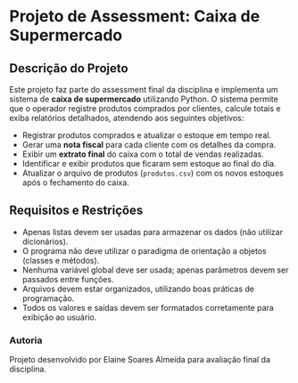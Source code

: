 # Projeto de Assessment: Caixa de Supermercado

## Descrição do Projeto
Este projeto faz parte do assessment final da disciplina e implementa um sistema de **caixa de supermercado** utilizando Python. O sistema permite que o operador registre produtos comprados por clientes, calcule totais e exiba relatórios detalhados, atendendo aos seguintes objetivos:

- Registrar produtos comprados e atualizar o estoque em tempo real.
- Gerar uma **nota fiscal** para cada cliente com os detalhes da compra.
- Exibir um **extrato final** do caixa com o total de vendas realizadas.
- Identificar e exibir produtos que ficaram sem estoque ao final do dia.
- Atualizar o arquivo de produtos (`produtos.csv`) com os novos estoques após o fechamento do caixa.

## Requisitos e Restrições
- Apenas listas devem ser usadas para armazenar os dados (não utilizar dicionários).
- O programa não deve utilizar o paradigma de orientação a objetos (classes e métodos).
- Nenhuma variável global deve ser usada; apenas parâmetros devem ser passados entre funções.
- Arquivos devem estar organizados, utilizando boas práticas de programação.
- Todos os valores e saídas devem ser formatados corretamente para exibição ao usuário.


### Autoria
Projeto desenvolvido por Elaine Soares Almeida para avaliação final da disciplina.

